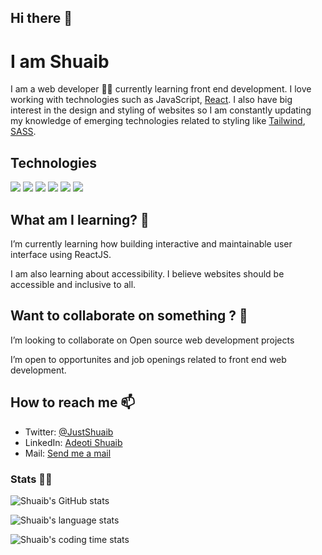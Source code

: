 ## Hi there 👋

# I am Shuaib

<!-- [![Twitter: Shuaib](https://img.shields.io/twitter/follow/JustShuaib?style=social)](https://twitter.com/JustShuaib) -->

I am a web developer 🧑‍💻 currently learning front end development.
I love working with technologies such as JavaScript, [React](https://reactjs.org/).
I also have big interest in the design and styling of websites so I am constantly updating my knowledge of emerging technologies related to styling like [Tailwind](https://tailwindcss.com/), [SASS](https://sass-lang.com/).

## Technologies

![](https://img.shields.io/badge/HTML-informational?style=flat&logo=html5&logoColor=white&color=E34F26)
![](https://img.shields.io/badge/CSS-informational?style=flat&logo=css3&logoColor=white&color=1572B6)
![](https://img.shields.io/badge/Tailwind_CSS-06B6D4?style=flat&logo=tailwind-css&logoColor=white)
![](https://img.shields.io/badge/SASS-informational?style=flat&logo=sass&logoColor=white&color=CC6699)
![](https://img.shields.io/badge/JavaScript-F7DF1E?style=flat&logo=javascript&logoColor=white&color=F7DF1E)
![](https://img.shields.io/badge/ReactJS-61DAFB?style=flat&logo=react&logoColor=white)

## What am I learning? 🌱

I’m currently learning how building interactive and maintainable user interface using ReactJS.

I am also learning about accessibility. I believe websites should be accessible and inclusive to all.

## Want to collaborate on something ? 👯

I’m looking to collaborate on Open source web development projects

I’m open to opportunites and job openings related to front end web development.

## How to reach me 📫

- Twitter: [@JustShuaib](https://twitter.com/JustShuaib)
- LinkedIn: [Adeoti Shuaib](https://www.linkedin.com/in/adeoti-shuaib-55576b186)
- Mail: [Send me a mail](mailto:adeotishuaib2001@gmail.com)

### Stats 🧑‍💻

![Shuaib's GitHub stats](https://github-readme-stats.vercel.app/api?username=justshuaib&show_icons=true&theme=radical&hide=issues,contribs)

![Shuaib's language stats](https://github-readme-stats.vercel.app/api/top-langs/?username=justshuaib&langs_count=10&layout=compact&theme=radical)

![Shuaib's coding time stats](https://github-readme-stats.vercel.app/api/wakatime?username=JustShuaib&theme=radical&layout=compact)
